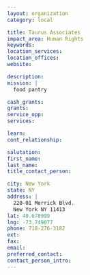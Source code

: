 ```yaml
---
layout: organization
category: local

title: Taurus Associates
impact_area: Human Rights
keywords: 
location_services: 
location_offices: 
website: 

description: 
mission: |
  food pantry

cash_grants: 
grants: 
service_opp: 
services: 

learn: 
cont_relationship: 

salutation: 
first_name: 
last_name: 
title_contact_person: 

city: New York
state: NY
address: |
  220-01 Merrick Blvd.  
  New York NY 11413
lat: 40.678999
lng: -73.749077
phone: 718-276-3182
ext: 
fax: 
email: 
preferred_contact: 
contact_person_intro: 
---
```

